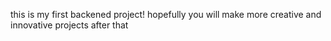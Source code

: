 this is my first backened project!
hopefully you will make more creative and innovative projects after that